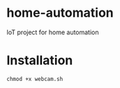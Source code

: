 # home-automation
IoT project for home automation

# Installation

  ```
  chmod +x webcam.sh
  ```
